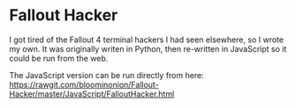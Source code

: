 # Fallout Hacker

I got tired of the Fallout 4 terminal hackers I had seen elsewhere, so I wrote my own. It was originally writen in Python, then re-written in JavaScript so it could be run from the web.

The JavaScript version can be run directly from here:
https://rawgit.com/bloominonion/Fallout-Hacker/master/JavaScript/FalloutHacker.html
